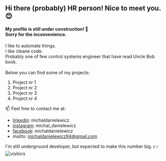## Hi there (probably) HR person!  Nice to meet you. 😊
#### My profile is still under construction! 🔧 </br> Sorry for the inconvenience.

I like to automate things. </br> I like cleane code. </br> Probably one of few control systems engineer that have read Uncle Bob book.   
</br>
Below you can find some of my projects:
1. Project nr 1
2. Project nr 2
3. Project nr 3 
4. Project nr 4

📫 Feel free to contact me at: 
- <a href="https://www.linkedin.com/in/michaldanielewicz/">linkedin</a>: michaldanielewicz
- <a href="https://www.instagram.com/michal_danielewicz/">instagram</a>: michal_danielewicz
- <a href="https://www.facebook.com/michaldanieIewicz/">facebook</a>: michaldanieIewicz
- mailto: michaldanielewicz94@gmail.com

I'm still underground developer, but expected to make this number big. 👉 ![visitors](https://visitor-badge.glitch.me/badge?page_id=michaldanielewicz.visitor-badge)
